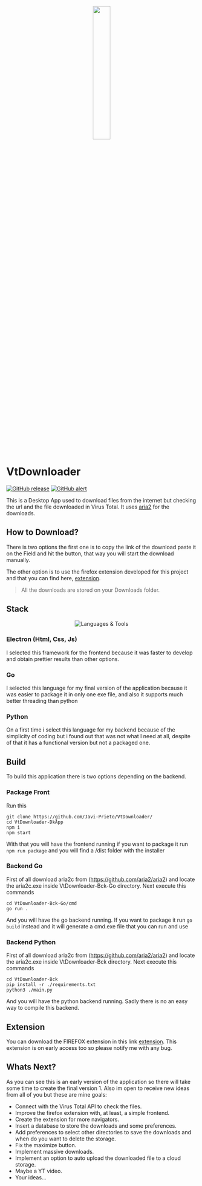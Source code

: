 <p align="center">
  <img src="VtDwownloader-DkApp/VtDownloaderLogo.png" width="30%"/>
  <br>
</p>

# VtDownloader
[![GitHub release](https://img.shields.io/badge/Javier_Prieto-VtDownloader-blue?logo=github)](https://github.com/Javi-Prieto/VtDownloader/releases/latest)
[![GitHub alert](https://img.shields.io/badge/Alfa_Version-!-red)]()

This is a Desktop App used to download files from the internet but checking the url and the file downloaded in Virus Total. It uses [aria2](https://github.com/aria2/aria2) for the downloads.

## How to Download?
There is two options the first one is to copy the link of the download paste it on the Field and hit the button, that way you will start the download manually.

The other option is to use the firefox extension developed for this project and that you can find here, [extension](https://addons.mozilla.org/en-US/firefox/addon/vtdownloader_ext/).

>All the downloads are stored on your Downloads folder.

## Stack
<p align="center">
  <img src="https://skillicons.dev/icons?i=electron,go,python,javascript,html,css,figma" alt="Languages & Tools">
</p>

### Electron (Html, Css, Js)
I selected this framework for the frontend because it was faster to develop and obtain prettier results than other options.

### Go
I selected this language for my final version of the application because it was easier to package it in only one exe file, and also it supports much better threading than python

### Python
On a first time i select this language for my backend because of the simplicity of coding but i found out that was not what I need at all, despite of that it has a functional version but not a packaged one.

## Build
To build this application there is two options depending on the backend.
### Package Front
Run this
```shell
git clone https://github.com/Javi-Prieto/VtDownloader/
cd VtDownloader-DkApp
npm i
npm start
```
With that you will have the frontend running if you want to package it run `npm run package` and you will find a /dist folder with the installer

### Backend Go
First of all download aria2c from (https://github.com/aria2/aria2) and locate the aria2c.exe inside VtDownloader-Bck-Go directory. Next execute this commands
```shell
cd VtDownloader-Bck-Go/cmd
go run .
```

And you will have the go backend running. If you want to package it run `go build` instead and it will generate a cmd.exe file that you can run and use

### Backend Python
First of all download aria2c from (https://github.com/aria2/aria2) and locate the aria2c.exe inside VtDownloader-Bck directory. Next execute this commands
```shell
cd VtDownloader-Bck
pip install -r ./requirements.txt
python3 ./main.py
```

And you will have the python backend running. Sadly there is no an easy way to compile this backend.

## Extension
You can download the FIREFOX extension in this link [extension](https://addons.mozilla.org/en-US/firefox/addon/vtdownloader_ext/). This extension is on early access too so please notify me with any bug.

## Whats Next?
As you can see this is an early version of the application so there will take some time to create the final version 1. Also im open to receive new ideas from all of you but these are mine goals:
- Connect with the Virus Total API to check the files.
- Improve the firefox extension with, at least, a simple frontend.
- Create the extension for more navigators.
- Insert a database to store the downloads and some preferences.
- Add preferences to select other directories to save the downloads and when do you want to delete the storage.
- Fix the maximize button.
- Implement massive downloads.
- Implement an option to auto upload the downloaded file to a cloud storage.
- Maybe a YT video.
- Your ideas...